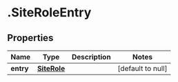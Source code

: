 # .SiteRoleEntry

## Properties
Name | Type | Description | Notes
------------ | ------------- | ------------- | -------------
**entry** | [**SiteRole**](SiteRole.md) |  | [default to null]


